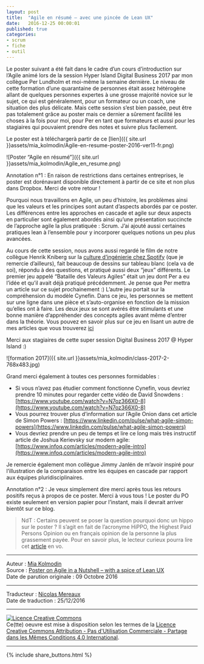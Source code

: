 ```yaml
---
layout: post
title:  "Agile en résumé – avec une pincée de Lean UX"
date:   2016-12-25 00:00:01
published: true
categories: 
- scrum
- fiche
- outil
---
```


Le poster suivant a été fait dans le cadre d’un cours d’introduction sur l’Agile animé lors de la session Hyper Island Digital Business 2017 par mon collègue Per Lundholm et moi-même la semaine dernière. Le niveau de cette formation d’une quarantaine de personnes était assez hétérogène allant de quelques personnes expertes à une grosse majorité novice sur le sujet, ce qui est généralement, pour un formateur ou un coach, une situation des plus délicate. Mais cette session s’est bien passée, peut être pas totalement grâce au poster mais ce dernier a sûrement facilité les choses à la fois pour moi, pour Per en tant que formateurs et aussi pour les stagiaires qui pouvaient prendre des notes et suivre plus facilement.

Le poster est à téléchargerà partir de ce [lien]({{ site.url }}assets/mia_kolmodin/Agile-en-resume-poster-2016-ver11-fr.png)

![Poster “Agile en résumé”]({{ site.url }}assets/mia_kolmodin/Agile_en_resume.png)

Annotation n°1 : En raison de restrictions dans certaines entreprises, le poster est dorénavant disponible directement à partir de ce site et non plus dans Dropbox. Merci de votre retour !

Pourquoi nous travaillons en Agile, un peu d’histoire, les problèmes ainsi que les valeurs et les principes sont autant d’aspects abordés par ce poster. Les différences entre les approches en cascade et agile sur deux aspects en particulier sont également abordés ainsi qu’une présentation succincte de l’approche agile la plus pratiquée : Scrum. J’ai ajouté aussi certaines pratiques lean à l’ensemble pour y incorporer quelques notions un peu plus avancées.

Au cours de cette session, nous avons aussi regardé le film de notre collègue Henrik Kniberg sur la [culture d’ingénierie chez Spotify](http://blog.crisp.se/2014/03/27/henrikkniberg/spotify-engineering-culture-part-1) (que je remercie d’ailleurs), fait beaucoup de dessins sur tableau blanc (cela va de soi), répondu à des questions, et pratiqué aussi deux “jeux” différents. Le premier jeu appelé “Bataille des Valeurs Agiles” était un jeu dont Per a eu l’idée et qu’il avait déjà pratiqué précédemment. Je pense que Per mettra un article sur ce sujet prochainement :) L’autre jeu portait sur la compréhension du modèle Cynefin. Dans ce jeu, les personnes se mettent sur une ligne dans une pièce et s’auto-organise en fonction de la mission qu’elles ont à faire. Les deux jeux se sont avérés être stimulants et une bonne manière d’appréhender des concepts agiles avant même d’entrer dans la théorie. Vous pouvez en savoir plus sur ce jeu en lisant un autre de mes articles que vous trouverez [ici](http://blog.crisp.se/2015/10/16/miakolmodin/2-ovningar-for-att-skapa-forstaelse-for-varfor-man-ska-jobba-agilt-och-med-lean-ux-uxopen-2015)

Merci aux stagiaires de cette super session Digital Business 2017 @ Hyper Island :)

![formation 2017]({{ site.url }}assets/mia_kolmodin/class-2017-2-768x483.jpg)

Grand merci également à toutes ces personnes formidables :  

* Si vous n’avez pas étudier comment fonctionne Cynefin, vous devriez prendre 10 minutes pour regarder cette vidéo de David Snowdens : [https://www.youtube.com/watch?v=N7oz366X0-8](https://www.youtube.com/watch?v=N7oz366X0-8)  
* Vous pourrez trouver plus d’information sur l’Agile Onion dans cet article de Simon Powers : [https://www.linkedin.com/pulse/what-agile-simon-powers](https://www.linkedin.com/pulse/what-agile-simon-powers)  
* Vous devriez prendre un peu de temps et lire ce long mais très instructif article de Joshua Kerievsky sur modern agile: [https://www.infoq.com/articles/modern-agile-intro](https://www.infoq.com/articles/modern-agile-intro)  

Je remercie également mon collègue Jimmy Janlén de m’avoir inspiré pour l’illustration de la comparaison entre les équipes en cascade par rapport aux équipes pluridisciplinaires.

Annotation n°2 : Je veux simplement dire merci après tous les retours positifs reçus à propos de ce poster. Merci à vous tous ! Le poster du PO existe seulement en version papier pour l’instant, mais il devrait arriver bientôt sur ce blog. 

> NdT : Certains peuvent se poser la question pourquoi donc un hippo sur le poster ? Il s’agit en fait de l’acronyme HiPPO,  the Highest Paid Persons Opinion ou en français opinion de la personne la plus grassement payée. Pour en savoir plus, le lecteur curieux pourra lire cet [article](https://decisionhacker.com/2012/04/01/hippo-decision-making/) en vo.

---
Auteur : [Mia Kolmodin](https://www.crisp.se/konsulter/mia-kolmodin/)  
Source : [Poster on Agile in a Nutshell – with a spice of Lean UX](http://blog.crisp.se/2016/10/09/miakolmodin/poster-on-agile-in-a-nutshell-with-a-spice-of-lean)  
Date de parution originale : 09 Octobre 2016  

---
Traducteur : [Nicolas Mereaux](http://www.les-traducteurs-agiles.org/traducteurs/)  
Date de traduction : 25/12/2016  

---

<a rel="license" href="http://creativecommons.org/licenses/by-nc-sa/4.0/"><img alt="Licence Creative Commons" style="border-width:0" src="http://i.creativecommons.org/l/by-nc-sa/4.0/88x31.png" /></a><br />Ce(tte) oeuvre est mise à disposition selon les termes de la <a rel="license" href="http://creativecommons.org/licenses/by-nc-sa/4.0/">Licence Creative Commons Attribution - Pas d'Utilisation Commerciale - Partage dans les Mêmes Conditions 4.0 International</a>.

---

{% include share_buttons.html %}


